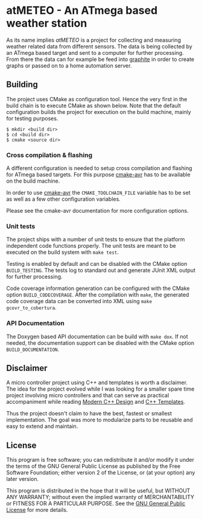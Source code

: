 atMETEO - An ATmega based weather station
=========================================

As its name implies *atMETEO* is a project for collecting and measuring weather
related data from different sensors. The data is being collected by an ATmega
based target and sent to a computer for further processing. From there
the data can for example be feed into [graphite](http://graphite.wikidot.com)
in order to create graphs or passed on to a home automation server.


Building
--------
The project uses CMake as configuration tool. Hence the very first in the build
chain is to execute CMake as shown below. Note that the default
configuration builds the project for execution on the build machine,
mainly for testing purposes.

    $ mkdir <build dir>
    $ cd <build dir>
    $ cmake <source dir>

### Cross compilation & flashing
A different configuration is needed to setup cross compilation and flashing for
ATmega based targets. For this purpose [cmake-avr] has to be available on
the build machine.

In order to use [cmake-avr] the `CMAKE_TOOLCHAIN_FILE` variable has to be set
as well as a few other configuration variables.

Please see the cmake-avr documentation for more configuration options.

[cmake-avr]: https://github.com/mkleemann/cmake-avr

### Unit tests
The project ships with a number of unit tests to ensure that the platform
independent code functions properly. The unit tests are meant to be
executed on the build system with `make test`.

Testing is enabled by default and can be disabled with the CMake option
`BUILD_TESTING`. The tests log to standard out and generate JUnit XML output
for further processing.

Code coverage information generation can be configured with the CMake
option `BUILD_CODECOVERAGE`. After the compilation with `make`, the generated
code coverage data can be converted into XML using `make gcovr_to_cobertura`.

### API Documentation
The Doxygen based API documentation can be build with `make dox`.
If not needed, the documentation support can be disabled with the CMake
option `BUILD_DOCUMENTATION`.


Disclaimer
----------
A micro controller project using C++ and templates is worth a disclaimer.
The idea for the project evolved while I was looking for a smaller
spare time project involving micro controllers and that can serve as
practical accompaniment while reading [Modern C++ Design] and [C++ Templates].

Thus the project doesn't claim to have the best, fastest or smallest
implementation. The goal was more to modularize parts to be reusable and easy
to extend and maintain.

[Modern C++ Design]: http://erdani.com/index.php/books/modern-c-design
[C++ Templates]: http://www.josuttis.com/tmplbook/tmplbook.html


License
-------
This program is free software; you can redistribute it and/or modify
it under the terms of the GNU General Public License as published by
the Free Software Foundation; either version 2 of the License, or
(at your option) any later version.

This program is distributed in the hope that it will be useful,
but WITHOUT ANY WARRANTY; without even the implied warranty of
MERCHANTABILITY or FITNESS FOR A PARTICULAR PURPOSE.  See the
[GNU General Public License](http://www.gnu.org/licenses/gpl-2.0.html)
for more details.
